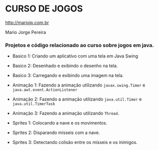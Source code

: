 # CURSO DE JOGOS

http://mariojp.com.br

Mario Jorge Pereira

### Projetos e código relacionado ao curso sobre jogos em java.

- Basico 1:
Criando um aplicativo com uma tela em Java Swing

- Basico 2:
Desenhado e exibindo o desenho na tela.

- Basico 3:
Carregando e exibindo uma imagem na tela.

- Animação 1:
Fazendo a animação utilizando <code>javax.swing.Timer</code> e
<code>java.awt.event.ActionListener</code>

- Animação 2:
Fazendo a animação utilizando <code>java.util.Timer</code> e
<code>java.util.TimerTask</code>

- Animação 3:
Fazendo a animação utilizando <code>Thread</code>.

- Sprites 1:
Colocando a nave e os movimentos.

- Sprites 2:
Disparando mísseis com a nave. 

- Sprites 3:
Detectando colisão entre os mísseis e os inimigos.
